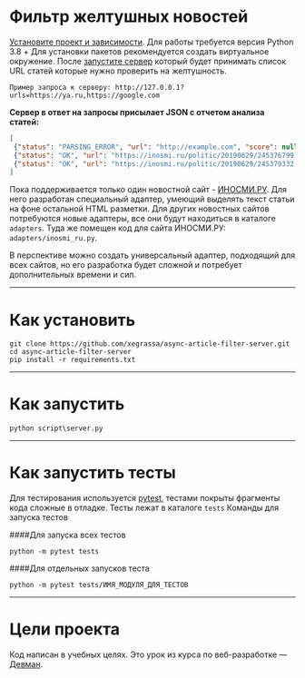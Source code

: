# Фильтр желтушных новостей

[Установите проект и зависимости](#как-установить).
Для работы требуется версия Python 3.8 +
Для установки пакетов рекомендуется создать виртуальное окружение.
После [запустите сервер](#как-запустить) который будет принимать список URL статей которые нужно проверить на желтушность.

```Пример запроса к серверу: http://127.0.0.1?urls=https://ya.ru,https://google.com```

**Сервер в ответ на запросы присылает JSON с отчетом анализа статей:**
```json
[
 {"status": "PARSING_ERROR", "url": "http://example.com", "score": null, "words_count": null},
 {"status": "OK", "url": "https://inosmi.ru/politic/20190629/245376799.html", "score": 0.39, "words_count": 5452},
 {"status": "OK", "url": "https://inosmi.ru/politic/20190629/245379332.html", "score": 0.54, "words_count": 9727}
]
```
Пока поддерживается только один новостной сайт - [ИНОСМИ.РУ](https://inosmi.ru/). Для него разработан специальный адаптер, умеющий выделять текст статьи на фоне остальной HTML разметки. Для других новостных сайтов потребуются новые адаптеры, все они будут находиться в каталоге `adapters`. Туда же помещен код для сайта ИНОСМИ.РУ: `adapters/inosmi_ru.py`.

В перспективе можно создать универсальный адаптер, подходящий для всех сайтов, но его разработка будет сложной и потребует дополнительных времени и сил.
***
# Как установить
```
git clone https://github.com/xegrassa/async-article-filter-server.git
cd async-article-filter-server
pip install -r requirements.txt
```
***
# Как запустить

```python3
python script\server.py
```
***
# Как запустить тесты

Для тестирования используется [pytest](https://docs.pytest.org/en/latest/), тестами покрыты фрагменты кода сложные
в отладке. Тесты лежат в каталоге `tests` Команды для запуска тестов

####Для запуска всех тестов
```
python -m pytest tests
```

####Для отдельных запусков теста
```
python -m pytest tests/ИМЯ_МОДУЛЯ_ДЛЯ_ТЕСТОВ
```
***
# Цели проекта

Код написан в учебных целях. Это урок из курса по веб-разработке — [Девман](https://dvmn.org).
